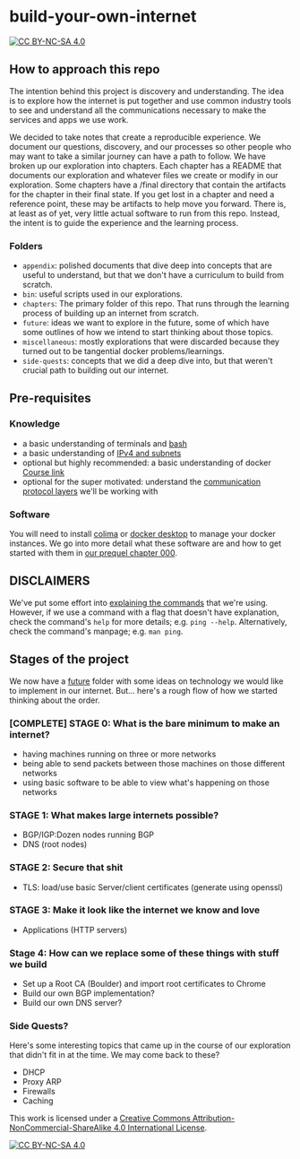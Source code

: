 # build-your-own-internet

[![CC BY-NC-SA 4.0][cc-by-nc-sa-shield]][cc-by-nc-sa]

## How to approach this repo

The intention behind this project is discovery and understanding. The idea is to explore how the internet is put together and use common industry tools to see and understand all the communications necessary to make the services and apps we use work.

We decided to take notes that create a reproducible experience. We document our questions, discovery, and our processes so other people who may want to take a similar journey can have a path to follow. We have broken up our exploration into chapters. Each chapter has a README that documents our exploration and whatever files we create or modify in our exploration. Some chapters have a /final directory that contain the artifacts for the chapter in their final state. If you get lost in a chapter and need a reference point, these may be artifacts to help move you forward. There is, at least as of yet, very little actual software to run from this repo. Instead, the intent is to guide the experience and the learning process.

### Folders

* `appendix`: polished documents that dive deep into concepts that are useful to understand, but that we don't have a curriculum to build from scratch.
* `bin`: useful scripts used in our explorations.
* `chapters`: The primary folder of this repo. That runs through the learning process of building up an internet from scratch.
* `future`: ideas we want to explore in the future, some of which have some outlines of how we intend to start thinking about those topics.
* `miscellaneous`: mostly explorations that were discarded because they turned out to be tangential docker problems/learnings.
* `side-quests`: concepts that we did a deep dive into, but that weren't crucial path to building out our internet.

## Pre-requisites

### Knowledge

* a basic understanding of terminals and [bash](https://www.linkedin.com/learning/learning-bash-scripting-17063287/learning-bash-scripting)
* a basic understanding of [IPv4 and subnets](./appendix/prefixes-and-subnet-masks.md)
* optional but highly recommended: a basic understanding of docker [Course link](https://www.linkedin.com/learning/learning-docker-2018/why-create-containers-using-docker)
* optional for the super motivated: understand the [communication protocol layers](https://datatracker.ietf.org/doc/rfc1122/) we'll be working with

### Software

You will need to install [colima](https://smallsharpsoftwaretools.com/tutorials/use-colima-to-run-docker-containers-on-macos/) or [docker desktop](https://www.docker.com/products/docker-desktop/) to manage your docker instances. We go into more detail what these software are and how to get started with them in [our prequel chapter 000](./chapters/000-prequel-how-does-this-work/README.md).

## DISCLAIMERS

We've put some effort into [explaining the commands](./chapters/command-reference-guide.md) that we're using. However, if we use a command with a flag that doesn't have explanation, check the command's `help` for more details; e.g. `ping --help`. Alternatively, check the command's manpage; e.g. `man ping`.

## Stages of the project

We now have a [future](./future/) folder with some ideas on technology we would like to implement in our internet. But... here's a rough flow of how we started thinking about the order.

### [COMPLETE] STAGE 0: What is the bare minimum to make an internet?

* having machines running on three or more networks
* being able to send packets between those machines on those different networks
* using basic software to be able to view what's happening on those networks

### STAGE 1: What makes large internets possible?

* BGP/IGP:Dozen nodes running BGP
* DNS (root nodes)

### STAGE 2: Secure that shit

* TLS: load/use basic Server/client certificates (generate using openssl)

### STAGE 3: Make it look like the internet we know and love

* Applications (HTTP servers)

### Stage 4: How can we replace some of these things with stuff we build

* Set up a Root CA (Boulder) and import root certificates to Chrome
* Build our own BGP implementation?
* Build our own DNS server?

### Side Quests?

Here's some interesting topics that came up in the course of our exploration that didn't fit in at the time. We may come back to these?

* DHCP
* Proxy ARP
* Firewalls
* Caching

This work is licensed under a [Creative Commons Attribution-NonCommercial-ShareAlike 4.0 International License][cc-by-nc-sa].

[![CC BY-NC-SA 4.0][cc-by-nc-sa-image]][cc-by-nc-sa]

[cc-by-nc-sa]: http://creativecommons.org/licenses/by-nc-sa/4.0/
[cc-by-nc-sa-image]: https://licensebuttons.net/l/by-nc-sa/4.0/88x31.png
[cc-by-nc-sa-shield]: https://img.shields.io/badge/License-CC%20BY--NC--SA%204.0-lightgrey.svg
